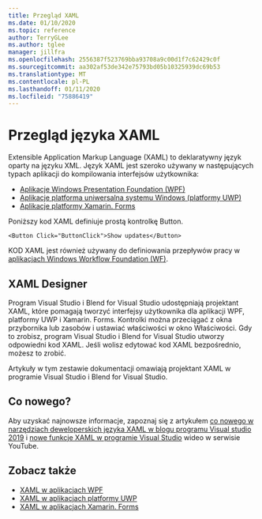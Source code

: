 ```yaml
---
title: Przegląd XAML
ms.date: 01/10/2020
ms.topic: reference
author: TerryGLee
ms.author: tglee
manager: jillfra
ms.openlocfilehash: 2556387f523769bba93708a9c00d1f7c62429c0f
ms.sourcegitcommit: aa302af53de342e75793bd05b10325939dc69b53
ms.translationtype: MT
ms.contentlocale: pl-PL
ms.lasthandoff: 01/11/2020
ms.locfileid: "75886419"
---
```

# <a name="overview-of-xaml"></a>Przegląd języka XAML

Extensible Application Markup Language (XAML) to deklaratywny język oparty na języku XML. Język XAML jest szeroko używany w następujących typach aplikacji do kompilowania interfejsów użytkownika:

- [Aplikacje Windows Presentation Foundation (WPF)](/dotnet/framework/wpf/advanced/xaml-in-wpf)
- [Aplikacje platforma uniwersalna systemu Windows (platformy UWP)](/windows/uwp/xaml-platform/xaml-overview)
- [Aplikacje platformy Xamarin. Forms](/xamarin/xamarin-forms/xaml/)

Poniższy kod XAML definiuje prostą kontrolkę Button.

```xaml
<Button Click="ButtonClick">Show updates</Button>
```

KOD XAML jest również używany do definiowania przepływów pracy w [aplikacjach Windows Workflow Foundation (WF)](/dotnet/framework/windows-workflow-foundation/serializing-workflows-and-activities-to-and-from-xaml).

## <a name="xaml-designer"></a>XAML Designer

Program Visual Studio i Blend for Visual Studio udostępniają projektant XAML, które pomagają tworzyć interfejsy użytkownika dla aplikacji WPF, platformy UWP i Xamarin. Forms. Kontrolki można przeciągać z okna przybornika lub zasobów i ustawiać właściwości w okno Właściwości. Gdy to zrobisz, program Visual Studio i Blend for Visual Studio utworzy odpowiedni kod XAML. Jeśli wolisz edytować kod XAML bezpośrednio, możesz to zrobić.

Artykuły w tym zestawie dokumentacji omawiają projektant XAML w programie Visual Studio i Blend for Visual Studio.

## <a name="whats-new"></a>Co nowego?

Aby uzyskać najnowsze informacje, zapoznaj się z artykułem [co nowego w narzędziach deweloperskich języka XAML w blogu programu Visual studio 2019](https://devblogs.microsoft.com/visualstudio/whats-new-in-xaml-developer-tools-in-visual-studio-2019-for-wpf-uwp/) i [nowe funkcje XAML w programie Visual Studio](https://youtu.be/yI9OyA4ZM2E) wideo w serwisie YouTube.

## <a name="see-also"></a>Zobacz także

- [XAML w aplikacjach WPF](/dotnet/framework/wpf/advanced/xaml-in-wpf)
- [XAML w aplikacjach platformy UWP](/windows/uwp/xaml-platform/xaml-overview)
- [XAML w aplikacjach Xamarin. Forms](/xamarin/xamarin-forms/xaml/)

